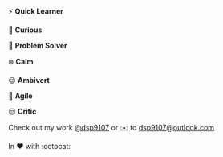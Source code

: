 :zap: **Quick Learner**

:raising_hand: **Curious**

:muscle: **Problem Solver**

:snowflake: **Calm**

:wink: **Ambivert**

:dash: **Agile**

:unamused: **Critic**

Check out my work [@dsp9107](https://github.com/dsp9107) or :envelope: to [dsp9107](mailto:dsp9107@outlook.com?subject=[GitHub]%20Might%20Be%20Important)@[outlook.com](https://outlook.live.com)

In :heart: with :octocat:
